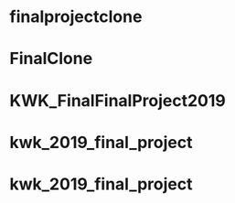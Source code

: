 # finalprojectclone
# FinalClone
# KWK_FinalFinalProject2019
# kwk_2019_final_project
# kwk_2019_final_project

